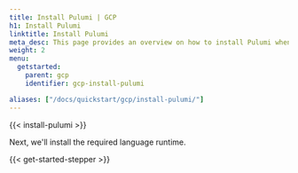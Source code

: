 ```yaml
---
title: Install Pulumi | GCP
h1: Install Pulumi
linktitle: Install Pulumi
meta_desc: This page provides an overview on how to install Pulumi when starting a Google Cloud (GCP) project.
weight: 2
menu:
  getstarted:
    parent: gcp
    identifier: gcp-install-pulumi

aliases: ["/docs/quickstart/gcp/install-pulumi/"]
---
```


{{< install-pulumi >}}

Next, we'll install the required language runtime.

{{< get-started-stepper >}}
